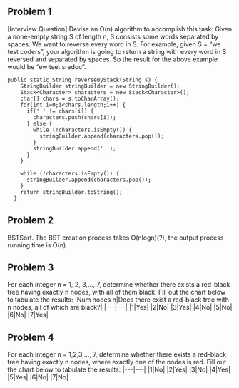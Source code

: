 ## Problem 1
[Interview Question] Devise an O(n) algorithm to accomplish this task:
Given a none-empty string S of length n, S consists some words separated by spaces. We want to reverse every word in S.
For example, given S = “we test coders”, your algorithm is going to return a string with every word in S reversed and separated by spaces. So the result for the above example would be “ew tset sredoc”.

    public static String reverseByStack(String s) {
        StringBuilder stringBuilder = new StringBuilder();
        Stack<Character> characters = new Stack<Character>();
        char[] chars = s.toCharArray();
        for(int i=0;i<chars.length;i++) {
          if(' ' != chars[i]) {
            characters.push(chars[i]);
          } else {
            while (!characters.isEmpty()) {
              stringBuilder.append(characters.pop());
            }
            stringBuilder.append(' ');
          }
        }

        while (!characters.isEmpty()) {
          stringBuilder.append(characters.pop());
        }
        return stringBuilder.toString();
      }

## Problem 2
BSTSort. The BST creation process takes O(nlogn)(?), the output process running time is O(n).

## Problem 3
For each integer n = 1, 2, 3,..., 7, determine whether there exists a red-black tree having exactly n nodes, with all of them black. Fill out the chart below to tabulate the results:
|Num nodes n|Does there exist a red-black tree with n nodes, all of which are black?|
|---|---|
|1|Yes|
|2|No|
|3|Yes|
|4|No|
|5|No|
|6|No|
|7|Yes|

## Problem 4
For each integer n = 1,2,3,..., 7, determine whether there exists a red-black tree having exactly n nodes, where exactly one of the nodes is red. Fill out the chart below to tabulate the results:
|---|---|
|1|No|
|2|Yes|
|3|No|
|4|Yes|
|5|Yes|
|6|No|
|7|No|


